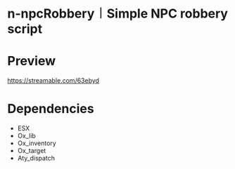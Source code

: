 # n-npcRobbery︱Simple NPC robbery script

# Preview
https://streamable.com/63ebyd

# Dependencies
  - ESX
  - Ox_lib
  - Ox_inventory
  - Ox_target
  - Aty_dispatch
